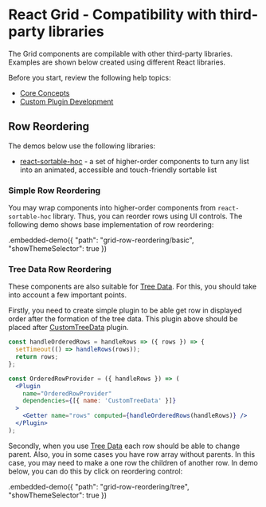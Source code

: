 # React Grid - Compatibility with third-party libraries

The Grid components are compilable with other third-party libraries. Examples are shown below created using different React libraries.

Before you start, review the following help topics:

- [Core Concepts](../../../core/docs/guides/fundamentals.md)
- [Custom Plugin Development](./custom-plugin-development.md)

## Row Reordering

The demos below use the following libraries:
- [react-sortable-hoc](https://www.npmjs.com/package/react-sortable-hoc) - a set of higher-order components to turn any list into an animated, accessible and touch-friendly sortable list

### Simple Row Reordering

You may wrap components into higher-order components from `react-sortable-hoc` library. Thus, you can reorder rows using UI controls. The following demo shows base implementation of row reordering:

.embedded-demo({ "path": "grid-row-reordering/basic", "showThemeSelector": true })

### Tree Data Row Reordering

These components are also suitable for [Tree Data](./tree-data.md). For this, you should take into account a few important points.

Firstly, you need to create simple plugin to be able get row in displayed order after the formation of the tree data. This plugin above should be placed after [CustomTreeData](../reference/custom-tree-data.md) plugin.

```jsx
const handleOrderedRows = handleRows => ({ rows }) => {
  setTimeout(() => handleRows(rows));
  return rows;
};

const OrderedRowProvider = ({ handleRows }) => (
  <Plugin
    name="OrderedRowProvider"
    dependencies={[{ name: 'CustomTreeData' }]}
  >
    <Getter name="rows" computed={handleOrderedRows(handleRows)} />
  </Plugin>
);
```

Secondly, when you use [Tree Data](./tree-data.md) each row should be able to change parent. Also, you in some cases you have row array without parents. In this case, you may need to make a one row the children of another row. In demo below, you can do this by click on reordering control:

.embedded-demo({ "path": "grid-row-reordering/tree", "showThemeSelector": true })
